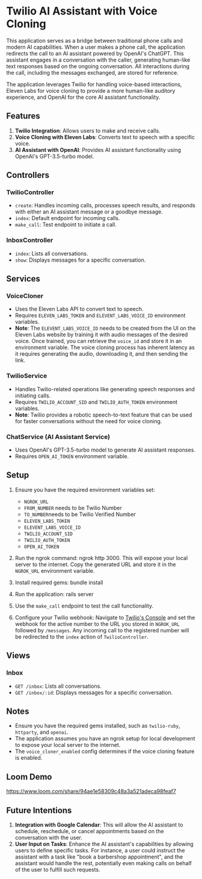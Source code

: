 # Twilio AI Assistant with Voice Cloning

This application serves as a bridge between traditional phone calls and modern AI capabilities. When a user makes a phone call, the application redirects the call to an AI assistant powered by OpenAI's ChatGPT. This assistant engages in a conversation with the caller, generating human-like text responses based on the ongoing conversation. All interactions during the call, including the messages exchanged, are stored for reference.

The application leverages Twilio for handling voice-based interactions, Eleven Labs for voice cloning to provide a more human-like auditory experience, and OpenAI for the core AI assistant functionality.

## Features

1. **Twilio Integration**: Allows users to make and receive calls.
2. **Voice Cloning with Eleven Labs**: Converts text to speech with a specific voice.
3. **AI Assistant with OpenAI**: Provides AI assistant functionality using OpenAI's GPT-3.5-turbo model.

## Controllers

### TwilioController

- `create`: Handles incoming calls, processes speech results, and responds with either an AI assistant message or a goodbye message.
- `index`: Default endpoint for incoming calls.
- `make_call`: Test endpoint to initiate a call.

### InboxController

- `index`: Lists all conversations.
- `show`: Displays messages for a specific conversation.

## Services

### VoiceCloner

- Uses the Eleven Labs API to convert text to speech.
- Requires `ELEVEN_LABS_TOKEN` and `ELEVENT_LABS_VOICE_ID` environment variables.
- **Note**: The `ELEVENT_LABS_VOICE_ID` needs to be created from the UI on the Eleven Labs website by training it with audio messages of the desired voice. Once trained, you can retrieve the `voice_id` and store it in an environment variable. The voice cloning process has inherent latency as it requires generating the audio, downloading it, and then sending the link.

### TwilioService

- Handles Twilio-related operations like generating speech responses and initiating calls.
- Requires `TWILIO_ACCOUNT_SID` and `TWILIO_AUTH_TOKEN` environment variables.
- **Note**: Twilio provides a robotic speech-to-text feature that can be used for faster conversations without the need for voice cloning.

### ChatService (AI Assistant Service)

- Uses OpenAI's GPT-3.5-turbo model to generate AI assistant responses.
- Requires `OPEN_AI_TOKEN` environment variable.

## Setup

1. Ensure you have the required environment variables set:
   - `NGROK_URL`
   - `FROM_NUMBER` needs to be Twilio Number
   - `TO_NUMBER`needs to be Twilio Verified Number
   - `ELEVEN_LABS_TOKEN`
   - `ELEVENT_LABS_VOICE_ID`
   - `TWILIO_ACCOUNT_SID`
   - `TWILIO_AUTH_TOKEN`
   - `OPEN_AI_TOKEN`

2. Run the ngrok command: ngrok http 3000. This will expose your local server to the internet. Copy the generated URL and store it in the `NGROK_URL` environment variable.

3. Install required gems: bundle install

4. Run the application: rails server

5. Use the `make_call` endpoint to test the call functionality.

6. Configure your Twilio webhook: Navigate to [Twilio's Console](https://console.twilio.com/us1/develop/phone-numbers/manage/incoming) and set the webhook for the active number to the URL you stored in `NGROK_URL` followed by `/messages`. Any incoming call to the registered number will be redirected to the `index` action of `TwilioController`.

## Views

### Inbox

- `GET /inbox`: Lists all conversations.
- `GET /inbox/:id`: Displays messages for a specific conversation.

## Notes

- Ensure you have the required gems installed, such as `twilio-ruby`, `httparty`, and `openai`.
- The application assumes you have an ngrok setup for local development to expose your local server to the internet.
- The `voice_cloner_enabled` config determines if the voice cloning feature is enabled.

## Loom Demo

https://www.loom.com/share/94ae1e58309c48a3a521adeca98feaf7

## Future Intentions

1. **Integration with Google Calendar**: This will allow the AI assistant to schedule, reschedule, or cancel appointments based on the conversation with the user.
2. **User Input on Tasks**: Enhance the AI assistant's capabilities by allowing users to define specific tasks. For instance, a user could instruct the assistant with a task like "book a barbershop appointment", and the assistant would handle the rest, potentially even making calls on behalf of the user to fulfill such requests.


